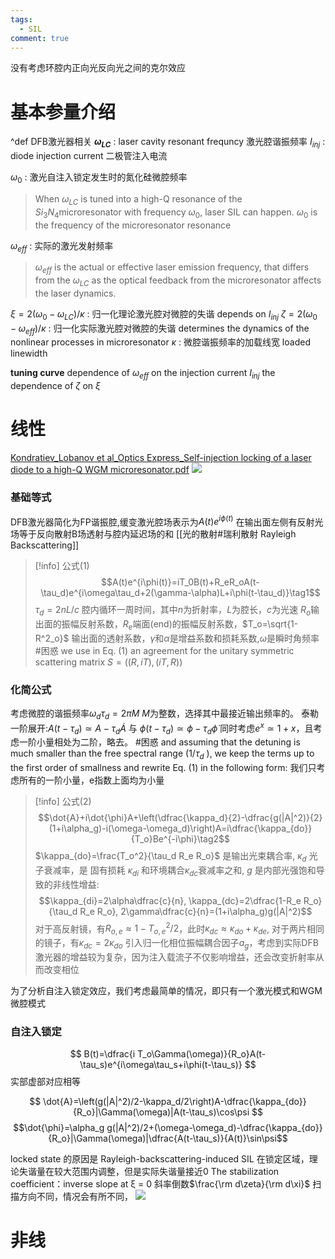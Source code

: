 ```yaml
---
tags:
  - SIL
comment: true
---
```

没有考虑环腔内正向光反向光之间的克尔效应
# 基本参量介绍

^def
DFB激光器相关
**$\omega_{LC}$** : laser cavity resonant frequncy 激光腔谐振频率
$I_{inj}$  : diode injection current 二极管注入电流

$\omega_0$ : 激光自注入锁定发生时的氮化硅微腔频率
>When $ω_{LC}$ is tuned into a high-Q resonance of the $Si_3N_4$microresonator with frequency $ω_0$, laser SIL can happen.
>$ω_0$ is the frequency of the microresonator resonance

$\omega_{eff}$ : 实际的激光发射频率
>$ω_{eff}$ is the actual or effective laser emission frequency, that differs from the $\omega_{LC}$ as the optical feedback from the microresonator affects the laser dynamics.

$ξ= 2(ω_0 − ω_{LC})/κ$ : 归一化理论激光腔对微腔的失谐
depends on $I_{inj}$
$ζ = 2(ω_0 − ω_{eff})/κ$ : 归一化实际激光腔对微腔的失谐
determines the dynamics of the nonlinear processes in microresonator
$\kappa$ : 微腔谐振频率的加载线宽  loaded linewidth

**tuning curve**
dependence of $ω_{eff}$ on the injection current $I_{inj}$
the dependence of $ζ$  on $ξ$



# 线性
[Kondratiev_Lobanov et al_Optics Express_Self-injection locking of a laser diode to a high-Q WGM microresonator.pdf](zotero://open-pdf/library/items/8UEBEQAX)
![](https://picture-lyywh.oss-cn-beijing.aliyuncs.com/MA7VWCKA.png)

### 基础等式
DFB激光器简化为FP谐振腔,缓变激光腔场表示为$A(t)e^{i\phi(t)}$
在输出面左侧有反射光场等于反向散射B场透射与腔内延迟场的和 
[[光的散射#瑞利散射 Rayleigh Backscattering]]
>[!info] 公式(1)
>$$A(t)e^{i\phi(t)}=iT_0B(t)+R_eR_oA(t-\tau_d)e^{i\omega\tau_d+2(\gamma-\alpha)L+i\phi(t-\tau_d)}\tag1$$
>$\tau_d=2nL/c$ 腔内循环一周时间，其中$n$为折射率，$L$为腔长，$c$为光速
>$R_o$输出面的振幅反射系数，$R_e$端面(end)的振幅反射系数，$T_o=\sqrt{1-R^2_o}$ 输出面的透射系数，$\gamma$和$\alpha$是增益系数和损耗系数,$\omega$是瞬时角频率
> #困惑 we use in Eq. (1) an agreement for the unitary symmetric scattering matrix $S=((R,iT),(iT,R))$

### 化简公式
考虑微腔的谐振频率$\omega_d\tau_d=2\pi M$ $M$为整数，选择其中最接近输出频率的。
泰勒一阶展开:$A(t-\tau_d)\simeq A-\tau_d\dot{A}$ 与 $\phi(t-\tau_d)\simeq \phi-\tau_d\dot{\phi}$
同时考虑$e^x\simeq 1+x$，且考虑一阶小量相处为二阶，略去。
#困惑 and assuming that the detuning is much smaller than the free spectral range ($1/τ_d$ ), we keep the terms up to the first order of smallness and rewrite Eq. (1) in the following form: 我们只考虑所有的一阶小量，e指数上面均为小量

>[!info] 公式(2)
>$$\dot{A}+i\dot{\phi}A+\left(\dfrac{\kappa_d}{2}-\dfrac{g(|A|^2)}{2}(1+i\alpha_g)-i(\omega-\omega_d)\right)A=i\dfrac{\kappa_{do}}{T_o}Be^{-i\phi}\tag2$$
>$\kappa_{do}=\frac{T_o^2}{\tau_d R_e R_o}$ 是输出光束耦合率, $κ_d$ 光子衰减率，是 固有损耗 $κ_{di}$ 和环境耦合$κ_{dc}$衰减率之和, $g$ 是内部光强饱和导致的非线性增益: $$\kappa_{di}=2\alpha\dfrac{c}{n}, \kappa_{dc}=2\dfrac{1-R_e R_o}{\tau_d R_e R_o}, 2\gamma\dfrac{c}{n}=(1+i\alpha_g)g(|A|^2)$$
>对于高反射镜，有$R_{o,e}\approx 1-T^2_{o,e}/2$，此时$\kappa_{dc}\approx \kappa_{do}+\kappa_{de}$, 对于两片相同的镜子，有$\kappa_{dc}=2\kappa_{do}$
>引入归一化相位振幅耦合因子$a_g$，考虑到实际DFB激光器的增益较为复杂，因为注入载流子不仅影响增益，还会改变折射率从而改变相位

为了分析自注入锁定效应，我们考虑最简单的情况，即只有一个激光模式和WGM微腔模式

### 自注入锁定


$$
B(t)=\dfrac{i T_o\Gamma(\omega)}{R_o}A(t-\tau_s)e^{i\omega\tau_s+i\phi(t-\tau_s)}
$$
实部虚部对应相等

$$
\dot{A}=\left(g(|A|^2)/2-\kappa_d/2\right)A-\dfrac{\kappa_{do}}{R_o}|\Gamma(\omega)|A(t-\tau_s)\cos\psi
$$
$$\dot{\phi}=\alpha_g g(|A|^2)/2+(\omega-\omega_d)-\dfrac{\kappa_{do}}{R_o}|\Gamma(\omega)|\dfrac{A(t-\tau_s)}{A(t)}\sin\psi$$


locked state 的原因是 Rayleigh-backscattering-induced SIL
在锁定区域，理论失谐量在较大范围内调整，但是实际失谐量接近0
The stabilization coefficient：inverse slope at ξ = 0 斜率倒数$\frac{\rm d\zeta}{\rm d\xi}$
扫描方向不同，情况会有所不同，
![](https://picture-lyywh.oss-cn-beijing.aliyuncs.com/QZCDXCC9.png)
# 非线

